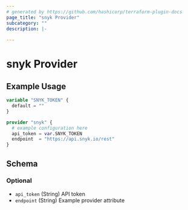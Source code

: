 ```yaml
---
# generated by https://github.com/hashicorp/terraform-plugin-docs
page_title: "snyk Provider"
subcategory: ""
description: |-
  
---
```


# snyk Provider



## Example Usage

```terraform
variable "SNYK_TOKEN" {
  default = ""
}

provider "snyk" {
  # example configuration here
  api_token = var.SNYK_TOKEN
  endpoint  = "https://api.snyk.io/rest"
}
```

<!-- schema generated by tfplugindocs -->
## Schema

### Optional

- `api_token` (String) API token
- `endpoint` (String) Example provider attribute
